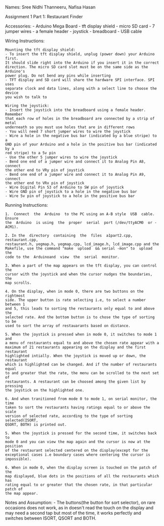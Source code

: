 Names: Sree Nidhi Thanneeru, Nafisa Hasan

Assignment 1 Part 1: Restaurant Finder

Accessories:
	- Arduino Mega Board
	- tft display shield
	- micro SD card
	- 7 jumper wires
	- a female header
	- joystick
	- breadboard
	- USB cable

Wiring Instructions:

	Mounting the tft display shield:
	- To insert the tft display shield, unplug (power down) your Arduino first.
	It should slide right into the Arduino if you insert it in the correct 
	direction. The micro SD card slot must be on the same side as the Arduino's 
	power plug. Do not bend any pins while inserting
	- TFT display and SD card will share the hardware SPI interface. SPI uses 
	separate clock and data lines, along with a select line to choose the device 
	you wish to talk to
 
	Wiring the joystick:
	- Insert the joystick into the breadboard using a female header. Remember 
	that each row of holes in the breadboard are connected by a strip of metal
	underneath so you must use holes that are in different rows
	- You will need 7 short jumper wires to wire the joystick
	- Wire a hole in the negative bus bar (indicated by a blue stripe) to a 
	GND pin of your Arduino and a hole in the positive bus bar (indicated by a
	red stripe) to a 5v pin
	- Use the other 5 jumper wires to wire the joystick
	- Bend one end of a jumper wire and connect it to Analog Pin A8, connect 
	the other end to VRy pin of joystick
	- Bend one end of a jumper wire and connect it to Analog Pin A9, connect 
	the other end to VRx pin of joystick
	- Wire Digital Pin 53 of Arduino to SW pin of joystick
	- Wire GND pin of joystick to a hole in the negative bus bar
	- Wire 5v pin of joystick to a hole in the positive bus bar

Running Instructions:

	1.  Connect  the  Arduino  to the PC using an A-B style  USB  cable. Ensure  
	the  Arduino  is using  the  proper  serial  port (/dev/ttyACM0  or -ACM1).

	2. In the  directory  containing  the  files  a1part2.cpp, restaurant.cpp, 
	restaurant.h, yegmap.h, yegmap.cpp, lcd_image.h, lcd_image.cpp and the 
	Makefile, use the command "make  upload  && serial -mon" to  upload  the  
	code to the  Arduinoand  view  the  serial  monitor.

	3. When a part of the map appears on the tft display, you can control the 
	cursor with the joystick and when the cursor nudges the boundaries, the 
	map scrolls.

	4. On the display, when in mode 0, there are two buttons on the rightmost 
	side. The upper button is rate selecting i.e, to select a number between 1 
	and 5, this leads to sorting the restaurants only equal to and above the 
	selected rate. And the bottom button is to chose the type of sorting to be 
	used to sort the array of restauarants based on distance.

	5. When the joystick is pressed when in mode 0, it switches to mode 1 and 
	a menu of restaurants equal to and above the chosen rate appear with a 
	maximum of 21 restaurants appearing on the display and the first restaurant 
	highlighted intially. When the joystick is moved up or down, the restaurant 
	which is highlighted can be changed. And if the number of restaurants equal 
	to and greater that the rate, the menu can be scrolled to the next set of 
	restaurants. A restaurant can be choosed among the given list by pressing 
	the joystick on the highlighted one.

	6. And when tranitioned from mode 0 to mode 1, on serial monitor, the time 
	taken to sort the restaurants having ratings equal to or above the scale 
	version of selected rate, according to the type of sorting selected(ISORT, 
	QSORT, BOTH) is printed out.

	5. When the joystick is pressed for the second time, it switches back to 
	mode 0 and you can view the map again and the cursor is now at the position 
	of the restaurant selected centered on the display(except for the 
	exceptional cases i.e boundary cases where centering the cursor is impossible).

	6. When in mode 0, when the display screen is touched on the patch of the 
	map displayed, blue dots in the positions of all the restaurants which has 
	rating equal to or greater that the chosen rate, in that particular patch of 
	the map appear.

Notes and Assumption:
	- The buttons(the button for sort selector), on rare occasions does not 
	work, as in doesn't read the touch on the display and may need a second tap
	but most of the time, it works perfectly and switches between ISORT, QSORT
	and BOTH.
